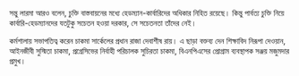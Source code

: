 সন্তু লারমা আরও বলেন, চুক্তি বাস্তবায়নের মধ্যে হেডম্যান-কার্বারিদের অধিকার নিহিত রয়েছে। কিন্তু পার্বত্য চুক্তি নিয়ে কার্বারি-হেডম্যানদের যতটুকু সচেতন হওয়া দরকার, সে সচেতনতা তাঁদের নেই।

কর্মশালায় সভাপতিত্ব করেন চাকমা সার্কেলের প্রধান রাজা দেবাশীষ রায়। এ ছাড়া বক্তব্য দেন শিক্ষাবিদ নিরূপা দেওয়ান, আইনজীবী সুস্মিতা চাকমা, প্রগ্রেসিভের নির্বাহী পরিচালক সুচিরতা চাকমা, বিএনপিএসের প্রোগ্রাম ব্যবস্থাপক সঞ্জয় মজুমদার প্রমুখ।
